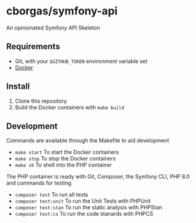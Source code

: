# cborgas/symfony-api

An opinionated Symfony API Skeleton

## Requirements

- Git, with your `$GITHUB_TOKEN` environment variable set
- [Docker](https://www.docker.com/get-started)

## Install

1. Clone this repository
2. Build the Docker containers with `make build`

## Development

Commands are available through the Makefile to aid development
- `make start` To start the Docker containers
- `make stop` To stop the Docker containers
- `make sh` To shell into the PHP container

The PHP container is ready with Git, Composer, the Symfony CLI, PHP 8.0 and commands for testing
- `composer test` To run all tests
- `composer test:unit` To run the Unit Tests with PHPUnit
- `composer test:stan` To run the static analysis with PHPStan
- `composer test:cs` To run the code stanards with PHPCS       
